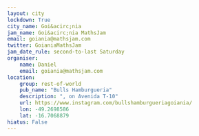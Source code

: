 ```yaml
---
layout: city                                           
lockdown: True
city_name: Goi&acirc;nia                                                           
jam_name: Goi&acirc;nia MathsJam
email: goiania@mathsjam.com
twitter: GoianiaMathsJam
jam_date_rule: second-to-last Saturday
organiser:
    name: Daniel
    email: goiania@mathsjam.com
location:
    group: rest-of-world
    pub_name: "Bulls Hamburgueria"
    description: ", on Avenida T-10"
    url: https://www.instagram.com/bullshamburgueriagoiania/
    lon: -49.2698586
    lat: -16.7068879
hiatus: False
---
```

